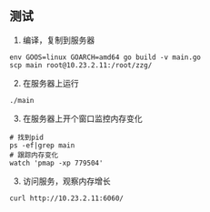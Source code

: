

## 测试
1. 编译，复制到服务器
```
env GOOS=linux GOARCH=amd64 go build -v main.go
scp main root@10.23.2.11:/root/zzg/      
```

2. 在服务器上运行

```
./main
```

3. 在服务器上开个窗口监控内存变化
```
# 找到pid
ps -ef|grep main
# 跟踪内存变化
watch 'pmap -xp 779504'
```

3. 访问服务，观察内存增长
```
curl http://10.23.2.11:6060/
```
